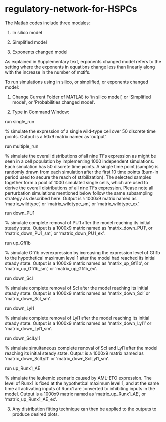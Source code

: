 # regulatory-network-for-HSPCs
The Matlab codes include three modules: 

1.	In silico model

2.	Simplified model

3.	Exponents changed model

As explained in Supplementary text, exponents changed model refers to the setting where the exponents in equations change less than linearly along with the increase in the number of motifs. 

To run simulations using in silico, or simplified, or exponents changed model:

1.	Change Current Folder of MATLAB to ‘in silico model’, or ’Simplified model’, or ’Probabilities changed model’.

2.	Type in Command Window:

run single_run

% simulate the expression of a single wild-type cell over 50 discrete time points. Output is a 50x9 matrix named as ‘output’.

run multiple_run

% simulate the overall distributions of all nine TFs expression as might be seen in a cell population by implementing 1000 independent simulations. Each simulation has 50 discrete time points. A single time point (sample) is randomly drawn from each simulation after the first 10 time points (burn-in period used to secure the reach of stabilization). The selected samples together form a pool of 1000 simulated single cells, which are used to derive the overall distributions of all nine TFs expression. Please note all perturbation simulations mentioned below follow the same subsampling strategy as described here. Output is a 1000x9 matrix named as ‘matrix_wildtype’, or ‘matrix_wildtype_sm’, or ‘matrix_wildtype_ex’. 

run down_PU1

% simulate complete removal of PU.1 after the model reaching its initial steady state. Output is a 1000x9 matrix named as ‘matrix_down_PU1’, or ‘matrix_down_PU1_sm’, or ‘matrix_down_PU1_ex’.

run up_Gfi1b

% simulate Gfi1b overexpression by increasing the expression level of Gfi1b to the hypothetical maximum level 1 after the model had reached its initial steady state. Output is a 1000x9 matrix named as ‘matrix_up_Gfi1b’, or ‘matrix_up_Gfi1b_sm’, or ‘matrix_up_Gfi1b_ex’.

run down_Scl

% simulate complete removal of Scl after the model reaching its initial steady state. Output is a 1000x9 matrix named as ‘matrix_down_Scl’ or ‘matrix_down_Scl_sm’. 

run down_Lyl1

% simulate complete removal of Lyl1 after the model reaching its initial steady state. Output is a 1000x9 matrix named as ‘matrix_down_Lyl1’ or ‘matrix_down_Lyl1_sm’. 

run down_SclLyl1

% simulate simultaneous complete removal of Scl and Lyl1 after the model reaching its initial steady state. Output is a 1000x9 matrix named as ‘matrix_down_SclLyl1’ or ‘matrix_down_SclLyl1_sm’. 

run up_Runx1_AE

% simulate the leukemic scenario caused by AML-ETO expression. The level of Runx1 is fixed at the hypothetical maximum level 1, and at the same time all activating inputs of Runx1 are converted to inhibiting inputs in the model. Output is a 1000x9 matrix named as ‘matrix_up_Runx1_AE’, or ‘matrix_up_Runx1_AE_ex’. 

3.	Any distribution fitting technique can then be applied to the outputs to produce desired plots. 
